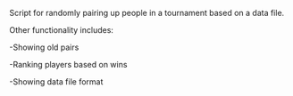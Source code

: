 Script for randomly pairing up people in a tournament based on a data file.

Other functionality includes:
  
  -Showing old pairs
  
  -Ranking players based on wins

  -Showing data file format
